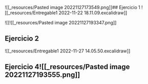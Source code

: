 ![[_resources/Pasted image 20221127173549.png]]## Ejercicio 1
![[_resources/Entregable1 2022-11-22 18.11.09.excalidraw]]

![[![[_resources/Pasted image 20221127193347.png]]

## Ejercicio 2
![[_resources/Entregable1 2022-11-27 14.05.50.excalidraw]]

## Ejercicio 4![[_resources/Pasted image 20221127193555.png]]